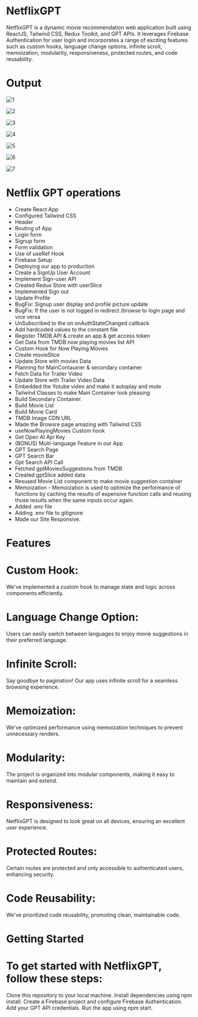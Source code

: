 # NetflixGPT

NetflixGPT is a dynamic movie recommendation web application built using ReactJS, Tailwind CSS, Redux Toolkit, and GPT APIs. It leverages Firebase Authentication for user login and incorporates a range of exciting features such as custom hooks, language change options, infinite scroll, memoization, modularity, responsiveness, protected routes, and code reusability.


# Output

![1](https://github.com/prembis2431/GPT_Clone_Netflix/assets/125336211/b2b28611-4c16-4414-ae77-d46fe79327d8)

![2](https://github.com/prembis2431/GPT_Clone_Netflix/assets/125336211/f53843f1-b56a-4f49-90c8-7ec846f56a45)

![3](https://github.com/prembis2431/GPT_Clone_Netflix/assets/125336211/bf225088-ad40-4e4f-9ccb-79952067ea57)

![4](https://github.com/prembis2431/GPT_Clone_Netflix/assets/125336211/3c088731-bf9f-4828-8b14-a777db49410a)

![5](https://github.com/prembis2431/GPT_Clone_Netflix/assets/125336211/8c610c03-4d56-4e40-902b-a0648f3fb27e)

![6](https://github.com/prembis2431/GPT_Clone_Netflix/assets/125336211/001a5563-4635-4822-955f-c9a143dd325e)

![7](https://github.com/prembis2431/GPT_Clone_Netflix/assets/125336211/da7efc5c-1d0f-41d8-8b58-97454a2cee58)



# Netflix GPT operations

- Create React App
- Configured Tailwind CSS
- Header
- Routing of App
- Login form
- Signup form
- Form validation
- Use of useRef Hook
- Firebase Setup
- Deploying our app to production
- Create a SignUp User Account
- Implement Sign-user API
- Created Redux Store with userSlice
- Implemented Sign out
- Update Profile
- BugFix: Signup user display and profile picture update
- BugFix: If the user is not logged in redirect /browse to login page and vice versa
- UnSubscribed to the on onAuthStateChanged callback
- Add hardcoded values to the constant file
- Register TMDB API & create an app & get access token
- Get Data from TMDB now playing movies list API
- Custom Hook for Now Playing Movies
- Create movieSlice
- Update Store with movies Data
- Planning for MainContauiner & secondary container
- Fetch Data for Trailer Video
- Update Store with Trailer Video Data
- Embedded the Yotube video and make it autoplay and mute
- Tailwind Classes to make Main Container look pleasing
- Build Secondary Container.
- Build Movie List
- Build Movie Card
- TMDB Image CDN URL
- Made the Browsre page amazing with Tailwind CSS
- useNowPlayingMovies Custom hook
- Get Open AI Api Key
- (BONUS) Multi-language Feature in our App
- GPT Search Page
- GPT Search Bar
- Gpt Search API Call
- Fetched gptMoviesSuggestions from TMDB
- Created gptSlice added data
- Resused Movie List component to make movie suggestion container
- Memoization - Memoization is used to optimize the performance of functions by caching the results   of expensive function calls and reusing those results when the same inputs occur again.
- Added .env file
- Adding .env file to gitignore
- Made our Site Responsive.


# Features

# Custom Hook:
We've implemented a custom hook to manage state and logic across components efficiently.

# Language Change Option:
Users can easily switch between languages to enjoy movie suggestions in their preferred language.

# Infinite Scroll:
Say goodbye to pagination! Our app uses infinite scroll for a seamless browsing experience.

# Memoization:
We've optimized performance using memoization techniques to prevent unnecessary renders.

# Modularity:
The project is organized into modular components, making it easy to maintain and extend.

# Responsiveness:
NetflixGPT is designed to look great on all devices, ensuring an excellent user experience.

# Protected Routes:
Certain routes are protected and only accessible to authenticated users, enhancing security.

# Code Reusability:
We've prioritized code reusability, promoting clean, maintainable code.

# Getting Started
# To get started with NetflixGPT, follow these steps:
Clone this repository to your local machine.
Install dependencies using npm install.
Create a Firebase project and configure Firebase Authentication.
Add your GPT API credentials.
Run the app using npm start.
